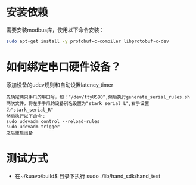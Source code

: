 # 安装依赖
需要安装modbus库，使用以下命令安装：
```bash
sudo apt-get install -y protobuf-c-compiler libprotobuf-c-dev
```
# 如何绑定串口硬件设备？
添加设备的udev规则和自动设置latency_timer

```
先确定两只手爪的串口号，如：“/dev/ttyUSB0”,然后执行generate_serial_rules.sh两次文件，将左手手爪的设备别名设置为"stark_serial_L",右手设置为"stark_serial_R"
然后执行以下命令：
sudo udevadm control --reload-rules
sudo udevadm trigger
之后重启设备

```
# 测试方式
- 在~/kuavo/build$ 目录下执行 sudo ./lib/hand_sdk/hand_test  
